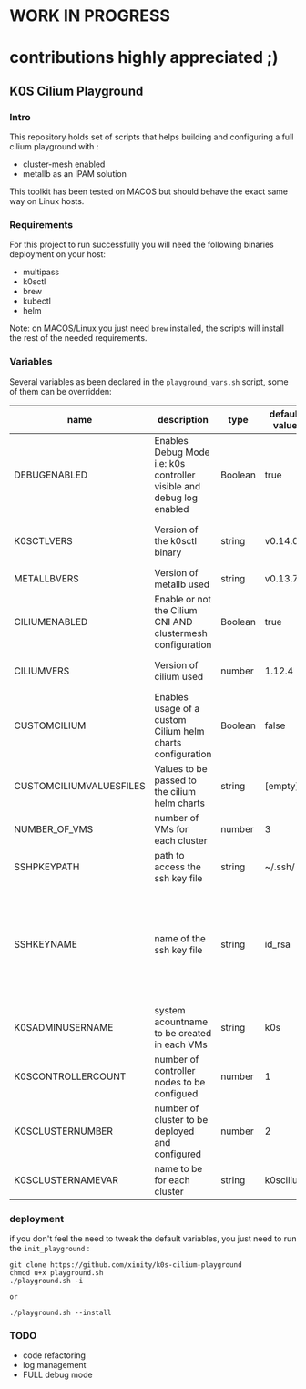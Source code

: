# WORK IN PROGRESS 
# contributions highly appreciated  ;)

## K0S Cilium Playground

### Intro
This repository holds set of scripts that helps building and configuring a full cilium playground with :
- cluster-mesh enabled
- metallb as an IPAM solution 

This toolkit has been tested on MACOS but should behave the exact same way on Linux hosts.
### Requirements
For this project to run successfully you will need the following binaries deployment on your host:
- multipass
- k0sctl
- brew 
- kubectl 
- helm

Note: on MACOS/Linux you just need `brew` installed, the scripts will install the rest of the needed requirements.

### Variables
Several variables as been declared in the `playground_vars.sh`  script, some of them can be overridden:

| name | description | type | default value | comment |
|------|-------------|------|---------------|---------|
|DEBUGENABLED| Enables Debug Mode i.e: k0s controller visible and debug log enabled|Boolean|true| If you don't need to see the controller(s) nor the full logs, pass the variable to 'false'|
|K0SCTLVERS|Version of the k0sctl binary|string|v0.14.0|if the binary doesn't exist AND brew installed, it will automatically deploy the latest version [UNUSED FOR NOW]|
|METALLBVERS|Version of metallb used|string|v0.13.7|         |
|CILIUMENABLED|Enable or not the Cilium CNI AND clustermesh configuration|Boolean|true|if cilium is not deployed i.e:CILIUMENABLED=false <br> the default CNI will be used <br>(as of now kube-router)       |
|CILIUMVERS|Version of cilium used|number|1.12.4|Cilium version <1.13 **NEEDS** metallb , the 1.13 is yet to be tested|
|CUSTOMCILIUM|Enables usage of a custom Cilium helm charts configuration|Boolean|false|if set to `true` <br>the CUSTOMCILIUMVALUESFILES should be filled with the values.yaml content to be used with cilium|
|CUSTOMCILIUMVALUESFILES|Values to be passed to the cilium helm charts|string|[empty]|values to be passed in yaml format|
|NUMBER_OF_VMS|number of VMs for each cluster|number|3| the number of VMs counts both controllers and workers nodes|
|SSHPKEYPATH|path to access the ssh key file |string|~/.ssh/|      |
|SSHKEYNAME|name of the ssh key file|string|id_rsa|if the file doesn't exist the scripts will create it and initialize it with a blank passphrase <br><br> if the keypair already exist make sure it has a **BLANK** passphrase or use ssh-agent and load the keypair before running the scripts|
|K0SADMINUSERNAME|system acountname to be created in each VMs|string|k0s|      |
|K0SCONTROLLERCOUNT|number of controller nodes to be configued|number|1|      |
|K0SCLUSTERNUMBER|number of cluster to be deployed and configured|number|2|      |
|K0SCLUSTERNAMEVAR|name to be for each cluster|string|k0scilium|      |


### deployment
if you don't feel the need to tweak the default variables, you just need to run the `init_playground` :
```
git clone https://github.com/xinity/k0s-cilium-playground
chmod u+x playground.sh
./playground.sh -i

or

./playground.sh --install
```

### TODO
- code refactoring
- log management 
- FULL debug mode
